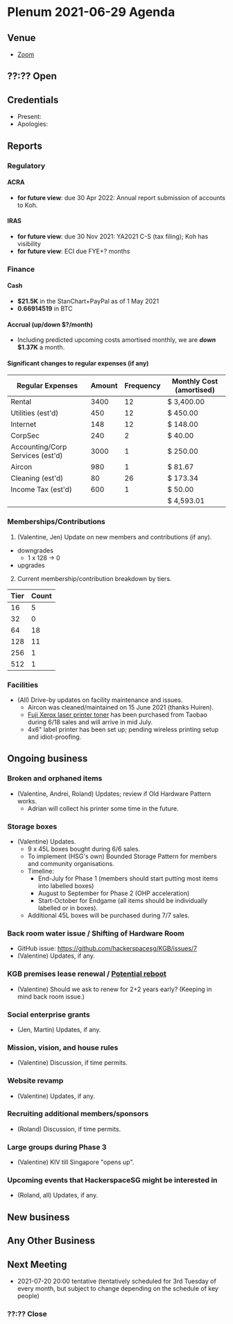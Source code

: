 # Plenum 2021-06-29 Agenda

## Venue

- [Zoom](https://us02web.zoom.us/j/85857463027?pwd=dnE2WnMvbDNQaFJReTNVRTlLM2hqZz09)

## ??:?? Open

## Credentials

- Present:
- Apologies:

## Reports

### Regulatory

#### ACRA

- **for future view**: due 30 Apr 2022: Annual report submission of accounts to Koh.

#### IRAS

- **for future view**: due 30 Nov 2021: YA2021 C-S (tax filing); Koh has visibility
- **for future view**: ECI due FYE+? months
<!-- (Jen) Find out and update dates for each of the three filings: date of last filing, date of next filing, status of next filing -->

### Finance

#### Cash

- **$21.5K** in the StanChart+PayPal as of 1 May 2021
- **0.66914519** in BTC

#### Accrual (up/down $?/month)

- Including predicted upcoming costs amortised monthly, we are **_down_ $1.37K** a month.

#### Significant changes to regular expenses (if any)

| Regular Expenses                 | Amount | Frequency | Monthly Cost (amortised) |
| -------------------------------- | ------ | --------- | ------------------------ |
| Rental                           | 3400   | 12        | $ 3,400.00               |
| Utilities (est'd)                | 450    | 12        | $ 450.00                 |
| Internet                         | 148    | 12        | $ 148.00                 |
| CorpSec                          | 240    | 2         | $ 40.00                  |
| Accounting/Corp Services (est'd) | 3000   | 1         | $ 250.00                 |
| Aircon                           | 980    | 1         | $ 81.67                  |
| Cleaning (est'd)                 | 80     | 26        | $ 173.34                 |
| Income Tax (est'd)               | 600    | 1         | $ 50.00                  |
|                                  |        |           | $ 4,593.01               |

### Memberships/Contributions

1. (Valentine, Jen) Update on new members and contributions (if any).

- downgrades
  - 1 x 128 -> 0
- upgrades

2. Current membership/contribution breakdown by tiers.

| Tier | Count |
| ---- | ----- |
| 16   | 5     |
| 32   | 0     |
| 64   | 18    |
| 128  | 11    |
| 256  | 1     |
| 512  | 1     |

### Facilities

- (All) Drive-by updates on facility maintenance and issues.
  - Aircon was cleaned/maintained on 15 June 2021 (thanks Huiren).
  - [Fuji Xerox laser printer toner](https://detail.tmall.com/item.htm?id=557654511546&spm=a1z09.2.0.0.51a02e8dZHKhTm&_u=t209b10e86f3a8) has been purchased from Taobao during 6/18 sales and will arrive in mid July.
  - 4x6" label printer has been set up; pending wireless printing setup and idiot-proofing.

## Ongoing business

### Broken and orphaned items

- (Valentine, Andrei, Roland) Updates; review if Old Hardware Pattern works.
  - Adrian will collect his printer some time in the future.

### Storage boxes

- (Valentine) Updates.
  - 9 x 45L boxes bought during 6/6 sales.
  - To implement (HSG's own) Bounded Storage Pattern for members and community organisations.
  - Timeline:
    - End-July for Phase 1 (members should start putting most items into labelled boxes)
    - August to September for Phase 2 (OHP acceleration) 
    - Start-October for Endgame (all items should be individually labelled or in boxes).
  - Additional 45L boxes will be purchased during 7/7 sales.

### Back room water issue / Shifting of Hardware Room

- GitHub issue: https://github.com/hackerspacesg/KGB/issues/7
- (Valentine) Updates, if any.

### KGB premises lease renewal / [Potential reboot](https://www.noisebridge.net/wiki/Hackerspace_Design_Patterns_2.0#Hackerspace_Design_Patterns)

- (Valentine) Should we ask to renew for 2+2 years early? (Keeping in mind back room issue.)

### Social enterprise grants

- (Jen, Martin) Updates, if any.

### Mission, vision, and house rules

- (Valentine) Discussion, if time permits.

### Website revamp

- (Valentine) Updates, if any.

### Recruiting additional members/sponsors

- (Roland) Discussion, if time permits.

### Large groups during Phase 3

- (Valentine) KIV till Singapore "opens up".

### Upcoming events that HackerspaceSG might be interested in

- (Roland, all) Updates, if any.

## New business


## Any Other Business


## Next Meeting

- 2021-07-20 20:00 tentative (tentatively scheduled for 3rd Tuesday of every month, but subject to change depending on the schedule of key people)

### ??:?? Close
